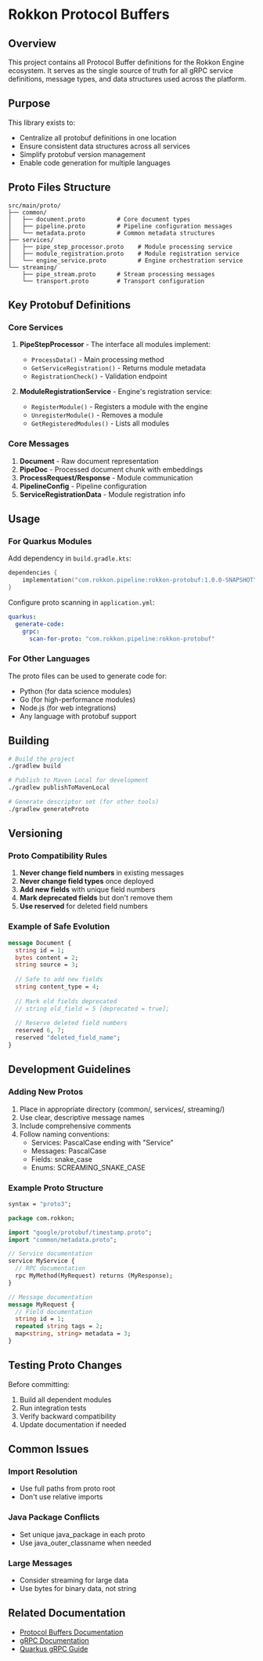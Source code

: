 # Rokkon Protocol Buffers

## Overview
This project contains all Protocol Buffer definitions for the Rokkon Engine ecosystem. It serves as the single source of truth for all gRPC service definitions, message types, and data structures used across the platform.

## Purpose

This library exists to:
- Centralize all protobuf definitions in one location
- Ensure consistent data structures across all services
- Simplify protobuf version management
- Enable code generation for multiple languages

## Proto Files Structure

```
src/main/proto/
├── common/
│   ├── document.proto         # Core document types
│   ├── pipeline.proto         # Pipeline configuration messages
│   └── metadata.proto         # Common metadata structures
├── services/
│   ├── pipe_step_processor.proto    # Module processing service
│   ├── module_registration.proto    # Module registration service
│   └── engine_service.proto         # Engine orchestration service
└── streaming/
    ├── pipe_stream.proto      # Stream processing messages
    └── transport.proto        # Transport configuration
```

## Key Protobuf Definitions

### Core Services

1. **PipeStepProcessor** - The interface all modules implement:
   - `ProcessData()` - Main processing method
   - `GetServiceRegistration()` - Returns module metadata
   - `RegistrationCheck()` - Validation endpoint

2. **ModuleRegistrationService** - Engine's registration service:
   - `RegisterModule()` - Registers a module with the engine
   - `UnregisterModule()` - Removes a module
   - `GetRegisteredModules()` - Lists all modules

### Core Messages

1. **Document** - Raw document representation
2. **PipeDoc** - Processed document chunk with embeddings
3. **ProcessRequest/Response** - Module communication
4. **PipelineConfig** - Pipeline configuration
5. **ServiceRegistrationData** - Module registration info

## Usage

### For Quarkus Modules

Add dependency in `build.gradle.kts`:
```kotlin
dependencies {
    implementation("com.rokkon.pipeline:rokkon-protobuf:1.0.0-SNAPSHOT")
}
```

Configure proto scanning in `application.yml`:
```yaml
quarkus:
  generate-code:
    grpc:
      scan-for-proto: "com.rokkon.pipeline:rokkon-protobuf"
```

### For Other Languages

The proto files can be used to generate code for:
- Python (for data science modules)
- Go (for high-performance modules)
- Node.js (for web integrations)
- Any language with protobuf support

## Building

```bash
# Build the project
./gradlew build

# Publish to Maven Local for development
./gradlew publishToMavenLocal

# Generate descriptor set (for other tools)
./gradlew generateProto
```

## Versioning

### Proto Compatibility Rules

1. **Never change field numbers** in existing messages
2. **Never change field types** once deployed
3. **Add new fields** with unique field numbers
4. **Mark deprecated fields** but don't remove them
5. **Use reserved** for deleted field numbers

### Example of Safe Evolution

```proto
message Document {
  string id = 1;
  bytes content = 2;
  string source = 3;
  
  // Safe to add new fields
  string content_type = 4;
  
  // Mark old fields deprecated
  // string old_field = 5 [deprecated = true];
  
  // Reserve deleted field numbers
  reserved 6, 7;
  reserved "deleted_field_name";
}
```

## Development Guidelines

### Adding New Protos

1. Place in appropriate directory (common/, services/, streaming/)
2. Use clear, descriptive message names
3. Include comprehensive comments
4. Follow naming conventions:
   - Services: PascalCase ending with "Service"
   - Messages: PascalCase
   - Fields: snake_case
   - Enums: SCREAMING_SNAKE_CASE

### Example Proto Structure

```proto
syntax = "proto3";

package com.rokkon;

import "google/protobuf/timestamp.proto";
import "common/metadata.proto";

// Service documentation
service MyService {
  // RPC documentation
  rpc MyMethod(MyRequest) returns (MyResponse);
}

// Message documentation
message MyRequest {
  // Field documentation
  string id = 1;
  repeated string tags = 2;
  map<string, string> metadata = 3;
}
```

## Testing Proto Changes

Before committing:
1. Build all dependent modules
2. Run integration tests
3. Verify backward compatibility
4. Update documentation if needed

## Common Issues

### Import Resolution
- Use full paths from proto root
- Don't use relative imports

### Java Package Conflicts
- Set unique java_package in each proto
- Use java_outer_classname when needed

### Large Messages
- Consider streaming for large data
- Use bytes for binary data, not string

## Related Documentation

- [Protocol Buffers Documentation](https://protobuf.dev/)
- [gRPC Documentation](https://grpc.io/)
- [Quarkus gRPC Guide](https://quarkus.io/guides/grpc-getting-started)